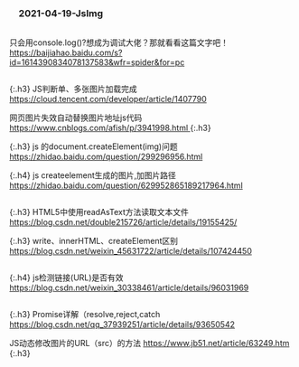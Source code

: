 ### 　2021-04-19-JsImg
```note
```
只会用console.log()?想成为调试大佬？那就看看这篇文字吧！
[
https://baijiahao.baidu.com/s?id=1614390834078137583&wfr=spider&for=pc
](
https://baijiahao.baidu.com/s?id=1614390834078137583&wfr=spider&for=pc
)

```tip
```
{:.h3}
JS判断单、多张图片加载完成
[
https://cloud.tencent.com/developer/article/1407790
](
https://cloud.tencent.com/developer/article/1407790
)

网页图片失效自动替换图片地址js代码
[
https://www.cnblogs.com/afish/p/3941998.html
](
https://www.cnblogs.com/afish/p/3941998.html
)
{:.h3}

{:.h3}
js 的document.createElement(img)问题
[
https://zhidao.baidu.com/question/299296956.html
](
https://zhidao.baidu.com/question/299296956.html
)

{:.h4}
js createelement生成的图片,加图片路径
[
https://zhidao.baidu.com/question/629952865189217964.html
](
https://zhidao.baidu.com/question/629952865189217964.html
)

```tip
```
{:.h3}
HTML5中使用readAsText方法读取文本文件
[
https://blog.csdn.net/double215726/article/details/19155425/
](
https://blog.csdn.net/double215726/article/details/19155425/
)

{:.h3}
write、innerHTML、createElement区别
[
https://blog.csdn.net/weixin_45631722/article/details/107424450
](
https://blog.csdn.net/weixin_45631722/article/details/107424450
)

```tip
```
{:.h4}
js检测链接(URL)是否有效
[
https://blog.csdn.net/weixin_30338461/article/details/96031969
](
https://blog.csdn.net/weixin_30338461/article/details/96031969
)

```note
```

{:.h3}
Promise详解（resolve,reject,catch
[
https://blog.csdn.net/qq_37939251/article/details/93650542
](
https://blog.csdn.net/qq_37939251/article/details/93650542
)

JS动态修改图片的URL（src）的方法
[
https://www.jb51.net/article/63249.htm
](
https://www.jb51.net/article/63249.htm
)
{:.h3}
